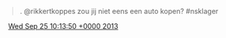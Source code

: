> \. @rikkertkoppes zou jij niet eens een auto kopen? \#nsklager

<img src="../../media/tweet.ico" width="12" /> [Wed Sep 25 10:13:50 +0000 2013](https://twitter.com/DromerDenker/status/382810164862418944)
